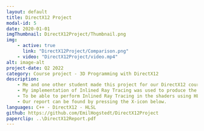 ```yaml
---
layout: default
title: DirectX12 Project
modal-id: 5
date: 2020-01-01
imgThumbnail: DirectX12Project/Thumbnail.png
img:
    - active: true
      link: "DirectX12Project/Comparison.png"
    - video: "DirectX12Project/video.mp4"
alt: image-alt
project-date: Q2 2022
category: Course project - 3D Programming with DirectX12
description: 
    - Me and one other student made this project for our DirectX12 course, where we were allowed to choose different 3D Programming techniques to implement using DirectX12. The three techniques we decided to implement were; Vertex Pulling, Frames in Flight, and Inlined Ray Tracing using DirectX Ray Tracing (DXR) 1.1. My chosen technique and responsibility was the Inlined Ray Tracing.
    - My implementation of Inlined Ray Tracing was used to produce the shadows that can be seen in the picture and video above. The picture shows a side-by-side comparison of the result with and without the technique.
    - To be able to perform Inlined Ray Tracing in the shaders using HLSL the Ray Tracing Acceleration structures first need to be set up on the CPU, which is the bulk of the time spent implementing this technique. Essentially these hold the data of the objects that are to be traced in the shader.
    - Our report can be found by pressing the X-icon below.
languages: C++ - DirectX12 - HLSL
github: https://github.com/EmilHogstedt/DirectX12Project
paperclip: ..\DirectX12Report.pdf
---
```

